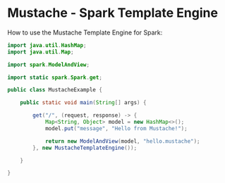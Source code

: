 Mustache - Spark Template Engine
================================

How to use the Mustache Template Engine for Spark:

```java
import java.util.HashMap;
import java.util.Map;

import spark.ModelAndView;

import static spark.Spark.get;

public class MustacheExample {

    public static void main(String[] args) {

        get("/", (request, response) -> {
            Map<String, Object> model = new HashMap<>();
            model.put("message", "Hello from Mustache!");

            return new ModelAndView(model, "hello.mustache");
        }, new MustacheTemplateEngine());

    }

}
```
